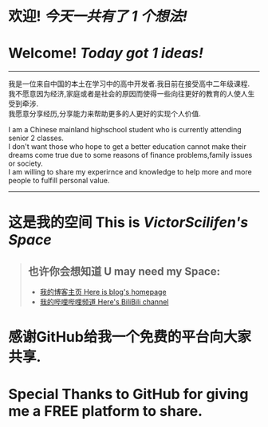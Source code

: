 # 欢迎! _今天一共有了 1 个想法!_
# Welcome! _Today got 1 ideas!_
* * *
  我是一位来自中国的本土在学习中的高中开发者.我目前在接受高中二年级课程.  
  我不愿意因为经济,家庭或者是社会的原因而使得一些向往更好的教育的人使人生受到牵涉.  
  我愿意分享经历,分享能力来帮助更多的人更好的实现个人价值.
  
  I am a Chinese mainland highschool student who is currently attending senior 2 classes.  
  I don't want those who hope to get a better education cannot make their dreams come true due to some reasons of finance problems,family issues or society.  
  I am willing to share my experirnce and knowledge to help more and more people to fulfill personal value.
* * *

# 这是我的空间   This is _VictorScilifen's Space_
>## 也许你会想知道 U may need my Space:
> + [我的博客主页  Here is blog's homepage](https://victorscilifen.github.io/homepage/)
> + [我的哔哩哔哩频道  Here's BiliBili channel](https://space.bilibili.com/313270609/)







# 感谢GitHub给我一个免费的平台向大家共享.  
# Special Thanks to GitHub for giving me a FREE platform to share.
